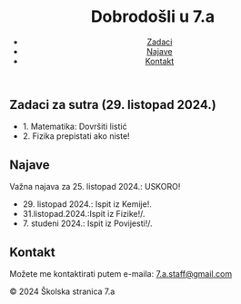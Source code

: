 
<!DOCTYPE html>
<html lang="hr">
<head>
    <meta charset="UTF-8">
    <meta name="viewport" content="width=device-width, initial-scale=1.0">
    <title>Školske Zadace</title>
    <link rel="stylesheet" href="styles.css"> <!-- Link to CSS if you have one -->
</head>
<body>
    <header>
        <h1>Dobrodošli u 7.a</h1>
        <nav>
            <ul>
                <li><a href="#homework">Zadaci</a></li>
                <li><a href="#announcements">Najave</a></li>
                <li><a href="#contact">Kontakt</a></li>
            </ul>
        </nav>
    </header>
    <main>
        <section id="homework">
            <h2>Zadaci za sutra (29. listopad 2024.)</h2>
            <ul>
                <li>1. Matematika: Dovršiti listić</li>
                <li>2. Fizika prepistati ako niste!</li>
            </ul>
        </section>
        <section id="announcements">
            <h2>Najave</h2>
            <p>Važna najava za 25. listopad 2024.: USKORO! </p>
            <ul>
                <li>29. listopad 2024.: Ispit iz Kemije!.</li>
                <li>31.listopad.2024.:Ispit iz Fizike!/.</li>
                <li>7. studeni 2024.: Ispit iz Povijesti!/.</li>
            </ul>
        </section>
        <section id="contact">
            <h2>Kontakt</h2>
            <p>Možete me kontaktirati putem e-maila: <a href="mailto:7.a.staff@gmail.com">7.a.staff@gmail.com</a></p>
        </section>
    </main>
    <footer>
        <p>&copy; 2024 Školska stranica 7.a</p>
    </footer>
</body>
</html>
